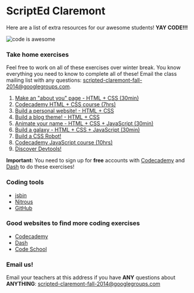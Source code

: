 ScriptEd Claremont
=========

Here are a list of extra resources for our awesome students! **YAY CODE!!!**

![code is awesome](http://i.giphy.com/fm4WhPMzu9hRK.gif)

### Take home exercises

Feel free to work on all of these exercises over winter break. You know everything you need to know to complete all of these! Email the class mailing list with any questions: [scripted-claremont-fall-2014@googlegroups.com](mailto:scripted-claremont-fall-2014@googlegroups.com).


1. [Make an "about you" page - HTML + CSS (30min)](http://www.codecademy.com/en/goals/web-beginner-en-3pc6w)
2. [Codecademy HTML + CSS course (7hrs)](http://www.codecademy.com/en/tracks/web)
3. [Build a personal website! - HTML + CSS](https://dash.generalassemb.ly/projects/annas-website-1)
4. [Build a blog theme! - HTML + CSS](https://dash.generalassemb.ly/projects/jeffs-blog-1)
5. [Animate your name - HTML + CSS + JavaScript (30min)](http://www.codecademy.com/en/goals/animate-your-name)
6. [Build a galaxy - HTML + CSS + JavaScript (30min)](http://www.codecademy.com/en/goals/web-beginner-en-ymqg0)
7. [Build a CSS Robot!](https://dash.generalassemb.ly/projects/cotbots-1)
8. [Codecademy JavaScript course (10hrs)](http://www.codecademy.com/en/tracks/javascript)
9. [Discover Devtools!](https://www.codeschool.com/courses/discover-devtools)

**Important:** You need to sign up for **free** accounts with [Codecademy](http://codecademy.com) and [Dash](http://dash.generalassemb.ly) to do these exercises!


### Coding tools

* [jsbin](http://jsbin.com)
* [Nitrous](http://nitrous.io)
* [GitHub](http://github.com)

### Good websites to find more coding exercises

* [Codecademy](http://codecademy.com)
* [Dash](http://dash.generalassemb.ly)
* [Code School](http://codeschool.com)

### Email us!

Email your teachers at this address if you have **ANY** questions about **ANYTHING**: [scripted-claremont-fall-2014@googlegroups.com](mailto:scripted-claremont-fall-2014@googlegroups.com)

